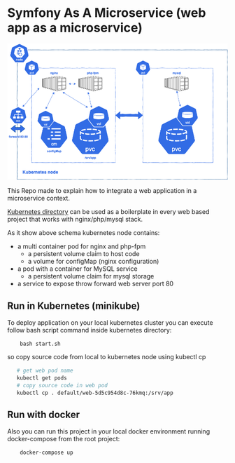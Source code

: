 # Symfony As A Microservice (web app as a microservice)

![](docs/images/kubernetes-nginx-php-fpm-mysql.png)

This Repo made to explain how to integrate a web application in a microservice context.

[Kubernetes directory](https://github.com/sergioska/sylius-as-a-microservice/tree/master/kubernetes) can be used as a boilerplate in every web based project that works with nginx/php/mysql stack.

As it show above schema kubernetes node contains:

* a multi container pod for nginx and php-fpm
    * a persistent volume claim to host code
    * a volume for configMap (nginx configuration)
* a pod with a container for MySQL service
    * a persistent volume claim for mysql storage
* a service to expose throw forward web server port 80

## Run in Kubernetes (minikube)

To deploy application on your local kubernetes cluster you can execute follow bash script command inside kubernetes directory:

```
    bash start.sh
```

so copy source code from local to kubernetes node using kubectl cp

```bash
   # get web pod name
   kubectl get pods
   # copy source code in web pod
   kubectl cp . default/web-5d5c954d8c-76kmq:/srv/app
```

## Run with docker

Also you can run this project in your local docker environment running docker-compose from the root project:

```
    docker-compose up
```



